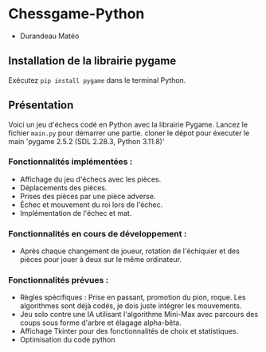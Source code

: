 # Chessgame-Python
- Durandeau Matéo

## Installation de la librairie pygame

Exécutez `pip install pygame` dans le terminal Python.


## Présentation

Voici un jeu d'échecs codé en Python avec la librairie Pygame. Lancez le fichier `main.py` pour démarrer une partie.
cloner le dépot pour éxecuter le main
'pygame 2.5.2 (SDL 2.28.3, Python 3.11.8)'

### Fonctionnalités implémentées : 
- Affichage du jeu d'échecs avec les pièces.
- Déplacements des pièces.
- Prises des pièces par une pièce adverse.
- Échec et mouvement du roi lors de l'échec.
- Implémentation de l'échec et mat.

### Fonctionnalités en cours de développement : 
- Après chaque changement de joueur, rotation de l'échiquier et des pièces pour jouer à deux sur le même ordinateur.

### Fonctionnalités prévues : 
- Règles spécifiques : Prise en passant, promotion du pion, roque. Les algorithmes sont déjà codés, je dois juste intégrer les mouvements.
- Jeu solo contre une IA utilisant l'algorithme Mini-Max avec parcours des coups sous forme d'arbre et élagage alpha-bêta.
- Affichage Tkinter pour des fonctionnalités de choix et statistiques.
- Optimisation du code python
  
